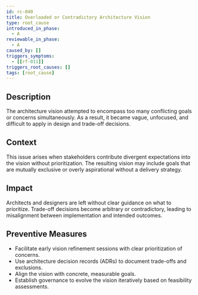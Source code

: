 ```yaml
---
id: rc-040
title: Overloaded or Contradictory Architecture Vision
type: root_cause
introduced_in_phase:
  - A
reviewable_in_phase:
  - A
caused_by: []
triggers_symptoms:
  - [[rf-011]]
triggers_root_causes: []
tags: [root_cause]
---
```


## Description
The architecture vision attempted to encompass too many conflicting goals or concerns simultaneously. As a result, it became vague, unfocused, and difficult to apply in design and trade-off decisions.

## Context
This issue arises when stakeholders contribute divergent expectations into the vision without prioritization. The resulting vision may include goals that are mutually exclusive or overly aspirational without a delivery strategy.

## Impact
Architects and designers are left without clear guidance on what to prioritize. Trade-off decisions become arbitrary or contradictory, leading to misalignment between implementation and intended outcomes.

## Preventive Measures
- Facilitate early vision refinement sessions with clear prioritization of concerns.
- Use architecture decision records (ADRs) to document trade-offs and exclusions.
- Align the vision with concrete, measurable goals.
- Establish governance to evolve the vision iteratively based on feasibility assessments.